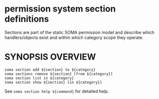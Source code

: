 # permission system section definitions

Sections are part of the static SOMA permission model and describe which
handlers/objects exist and within which category scope they operate.

# SYNOPSIS OVERVIEW

```
soma section add ${section} to ${category}
soma sections remove ${section} [from ${category}]
soma section list in ${category}
soma section show ${section} [in ${category}]
```

See `soma section help ${command}` for detailed help.
